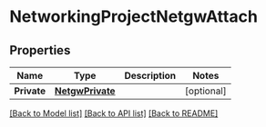 # NetworkingProjectNetgwAttach

## Properties

Name | Type | Description | Notes
------------ | ------------- | ------------- | -------------
**Private** | [**NetgwPrivate**](Netgw_private.md) |  | [optional] 

[[Back to Model list]](../README.md#documentation-for-models) [[Back to API list]](../README.md#documentation-for-api-endpoints) [[Back to README]](../README.md)


